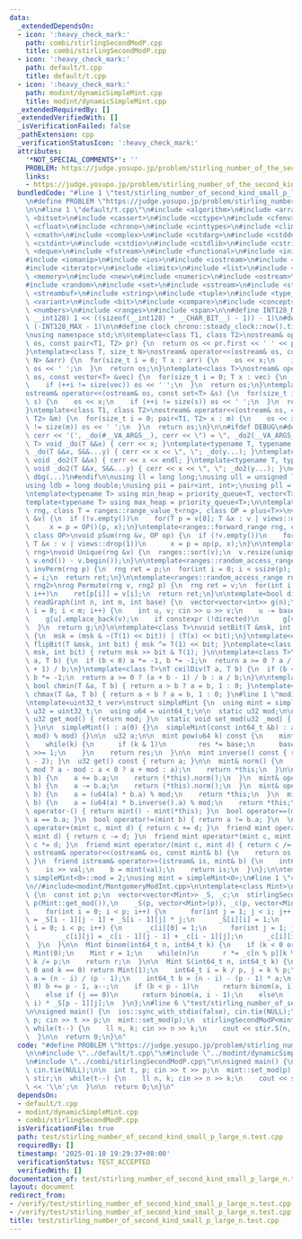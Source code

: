 ```yaml
---
data:
  _extendedDependsOn:
  - icon: ':heavy_check_mark:'
    path: combi/stirlingSecondModP.cpp
    title: combi/stirlingSecondModP.cpp
  - icon: ':heavy_check_mark:'
    path: default/t.cpp
    title: default/t.cpp
  - icon: ':heavy_check_mark:'
    path: modint/dynamicSimpleMint.cpp
    title: modint/dynamicSimpleMint.cpp
  _extendedRequiredBy: []
  _extendedVerifiedWith: []
  _isVerificationFailed: false
  _pathExtension: cpp
  _verificationStatusIcon: ':heavy_check_mark:'
  attributes:
    '*NOT_SPECIAL_COMMENTS*': ''
    PROBLEM: https://judge.yosupo.jp/problem/stirling_number_of_the_second_kind_small_p_large_n
    links:
    - https://judge.yosupo.jp/problem/stirling_number_of_the_second_kind_small_p_large_n
  bundledCode: "#line 1 \"test/stirling_number_of_second_kind_small_p_large_n.test.cpp\"\
    \n#define PROBLEM \"https://judge.yosupo.jp/problem/stirling_number_of_the_second_kind_small_p_large_n\"\
    \n\n#line 1 \"default/t.cpp\"\n#include <algorithm>\n#include <array>\n#include\
    \ <bitset>\n#include <cassert>\n#include <cctype>\n#include <cfenv>\n#include\
    \ <cfloat>\n#include <chrono>\n#include <cinttypes>\n#include <climits>\n#include\
    \ <cmath>\n#include <complex>\n#include <cstdarg>\n#include <cstddef>\n#include\
    \ <cstdint>\n#include <cstdio>\n#include <cstdlib>\n#include <cstring>\n#include\
    \ <deque>\n#include <fstream>\n#include <functional>\n#include <initializer_list>\n\
    #include <iomanip>\n#include <ios>\n#include <iostream>\n#include <istream>\n\
    #include <iterator>\n#include <limits>\n#include <list>\n#include <map>\n#include\
    \ <memory>\n#include <new>\n#include <numeric>\n#include <ostream>\n#include <queue>\n\
    #include <random>\n#include <set>\n#include <sstream>\n#include <stack>\n#include\
    \ <streambuf>\n#include <string>\n#include <tuple>\n#include <type_traits>\n#include\
    \ <variant>\n#include <bit>\n#include <compare>\n#include <concepts>\n#include\
    \ <numbers>\n#include <ranges>\n#include <span>\n\n#define INT128_MAX (__int128)(((unsigned\
    \ __int128) 1 << ((sizeof(__int128) * __CHAR_BIT__) - 1)) - 1)\n#define INT128_MIN\
    \ (-INT128_MAX - 1)\n\n#define clock chrono::steady_clock::now().time_since_epoch().count()\n\
    \nusing namespace std;\n\ntemplate<class T1, class T2>\nostream& operator<<(ostream&\
    \ os, const pair<T1, T2> pr) {\n  return os << pr.first << ' ' << pr.second;\n\
    }\ntemplate<class T, size_t N>\nostream& operator<<(ostream& os, const array<T,\
    \ N> &arr) {\n  for(size_t i = 0; T x : arr) {\n    os << x;\n    if (++i != N)\
    \ os << ' ';\n  }\n  return os;\n}\ntemplate<class T>\nostream& operator<<(ostream&\
    \ os, const vector<T> &vec) {\n  for(size_t i = 0; T x : vec) {\n    os << x;\n\
    \    if (++i != size(vec)) os << ' ';\n  }\n  return os;\n}\ntemplate<class T>\n\
    ostream& operator<<(ostream& os, const set<T> &s) {\n  for(size_t i = 0; T x :\
    \ s) {\n    os << x;\n    if (++i != size(s)) os << ' ';\n  }\n  return os;\n\
    }\ntemplate<class T1, class T2>\nostream& operator<<(ostream& os, const map<T1,\
    \ T2> &m) {\n  for(size_t i = 0; pair<T1, T2> x : m) {\n    os << x;\n    if (++i\
    \ != size(m)) os << ' ';\n  }\n  return os;\n}\n\n#ifdef DEBUG\n#define dbg(...)\
    \ cerr << '(', _do(#__VA_ARGS__), cerr << \") = \", _do2(__VA_ARGS__)\ntemplate<typename\
    \ T> void _do(T &&x) { cerr << x; }\ntemplate<typename T, typename ...S> void\
    \ _do(T &&x, S&&...y) { cerr << x << \", \"; _do(y...); }\ntemplate<typename T>\
    \ void _do2(T &&x) { cerr << x << endl; }\ntemplate<typename T, typename ...S>\
    \ void _do2(T &&x, S&&...y) { cerr << x << \", \"; _do2(y...); }\n#else\n#define\
    \ dbg(...)\n#endif\n\nusing ll = long long;\nusing ull = unsigned long long;\n\
    using ldb = long double;\nusing pii = pair<int, int>;\nusing pll = pair<ll, ll>;\n\
    \ntemplate<typename T> using min_heap = priority_queue<T, vector<T>, greater<T>>;\n\
    template<typename T> using max_heap = priority_queue<T>;\n\ntemplate<ranges::forward_range\
    \ rng, class T = ranges::range_value_t<rng>, class OP = plus<T>>\nvoid pSum(rng\
    \ &v) {\n  if (!v.empty())\n    for(T p = v[0]; T &x : v | views::drop(1))\n \
    \     x = p = OP()(p, x);\n}\ntemplate<ranges::forward_range rng, class T = ranges::range_value_t<rng>,\
    \ class OP>\nvoid pSum(rng &v, OP op) {\n  if (!v.empty())\n    for(T p = v[0];\
    \ T &x : v | views::drop(1))\n      x = p = op(p, x);\n}\n\ntemplate<ranges::forward_range\
    \ rng>\nvoid Unique(rng &v) {\n  ranges::sort(v);\n  v.resize(unique(v.begin(),\
    \ v.end()) - v.begin());\n}\n\ntemplate<ranges::random_access_range rng>\nrng\
    \ invPerm(rng p) {\n  rng ret = p;\n  for(int i = 0; i < ssize(p); i++)\n    ret[p[i]]\
    \ = i;\n  return ret;\n}\n\ntemplate<ranges::random_access_range rng, ranges::random_access_range\
    \ rng2>\nrng Permute(rng v, rng2 p) {\n  rng ret = v;\n  for(int i = 0; i < ssize(p);\
    \ i++)\n    ret[p[i]] = v[i];\n  return ret;\n}\n\ntemplate<bool directed>\nvector<vector<int>>\
    \ readGraph(int n, int m, int base) {\n  vector<vector<int>> g(n);\n  for(int\
    \ i = 0; i < m; i++) {\n    int u, v; cin >> u >> v;\n    u -= base, v -= base;\n\
    \    g[u].emplace_back(v);\n    if constexpr (!directed)\n      g[v].emplace_back(u);\n\
    \  }\n  return g;\n}\n\ntemplate<class T>\nvoid setBit(T &msk, int bit, bool x)\
    \ {\n  msk = (msk & ~(T(1) << bit)) | (T(x) << bit);\n}\ntemplate<class T> void\
    \ flipBit(T &msk, int bit) { msk ^= T(1) << bit; }\ntemplate<class T> bool getBit(T\
    \ msk, int bit) { return msk >> bit & T(1); }\n\ntemplate<class T>\nT floorDiv(T\
    \ a, T b) {\n  if (b < 0) a *= -1, b *= -1;\n  return a >= 0 ? a / b : (a - b\
    \ + 1) / b;\n}\ntemplate<class T>\nT ceilDiv(T a, T b) {\n  if (b < 0) a *= -1,\
    \ b *= -1;\n  return a >= 0 ? (a + b - 1) / b : a / b;\n}\n\ntemplate<class T>\
    \ bool chmin(T &a, T b) { return a > b ? a = b, 1 : 0; }\ntemplate<class T> bool\
    \ chmax(T &a, T b) { return a < b ? a = b, 1 : 0; }\n#line 1 \"modint/dynamicSimpleMint.cpp\"\
    \ntemplate<uint32_t ver>\nstruct simpleMint {\n  using mint = simpleMint;\n  using\
    \ u32 = uint32_t;\n  using u64 = uint64_t;\n\n  static u32 mod;\n\n  static constexpr\
    \ u32 get_mod() { return mod; }\n  static void set_mod(u32 _mod) { mod = _mod;\
    \ }\n\n  simpleMint() : a(0) {}\n  simpleMint(const int64_t &b) : a((b % mod +\
    \ mod) % mod) {}\n\n  u32 a;\n\n  mint pow(u64 k) const {\n    mint res(1), base(*this);\n\
    \    while(k) {\n      if (k & 1)\n        res *= base;\n      base *= base, k\
    \ >>= 1;\n    }\n    return res;\n  }\n\n  mint inverse() const { return (*this).pow(mod\
    \ - 2); }\n  u32 get() const { return a; }\n\n  mint& norm() {\n    a = (a >=\
    \ mod ? a - mod : a < 0 ? a + mod : a);\n    return *this;\n  }\n\n  mint& operator+=(mint\
    \ b) {\n    a += b.a;\n    return (*this).norm();\n  }\n  mint& operator-=(mint\
    \ b) {\n    a -= b.a;\n    return (*this).norm();\n  }\n  mint& operator*=(mint\
    \ b) {\n    a = (u64(a) * b.a) % mod;\n    return *this;\n  }\n  mint& operator/=(mint\
    \ b) {\n    a = (u64(a) * b.inverse().a) % mod;\n    return *this;\n  }\n\n  mint\
    \ operator-() { return mint() - mint(*this); }\n  bool operator==(mint b) { return\
    \ a == b.a; }\n  bool operator!=(mint b) { return a != b.a; }\n  \n  friend mint\
    \ operator+(mint c, mint d) { return c += d; }\n  friend mint operator-(mint c,\
    \ mint d) { return c -= d; }\n  friend mint operator*(mint c, mint d) { return\
    \ c *= d; }\n  friend mint operator/(mint c, mint d) { return c /= d; }\n\n  friend\
    \ ostream& operator<<(ostream& os, const mint& b) {\n    return os << b.a;\n \
    \ }\n  friend istream& operator>>(istream& is, mint& b) {\n    int64_t val;\n\
    \    is >> val;\n    b = mint(val);\n    return is;\n  }\n};\n\ntemplate<> uint32_t\
    \ simpleMint<0>::mod = 2;\nusing mint = simpleMint<0>;\n#line 1 \"combi/stirlingSecondModP.cpp\"\
    \n//#include<modint/MontgomeryModInt.cpp>\n\ntemplate<class Mint>\nstruct stirlingSecondModP\
    \ {\n  const int p;\n  vector<vector<Mint>> _S, _c;\n  stirlingSecondModP() :\
    \ p(Mint::get_mod()),\n    _S(p, vector<Mint>(p)), _c(p, vector<Mint>(p)) {\n\
    \    for(int i = 0; i < p; i++) {\n      for(int j = 1; j < i; j++)\n        _S[i][j]\
    \ = _S[i - 1][j - 1] + _S[i - 1][j] * j;\n      _S[i][i] = 1;\n    }\n    for(int\
    \ i = 0; i < p; i++) {\n      _c[i][0] = 1;\n      for(int j = 1; j < i; j++)\n\
    \        _c[i][j] = _c[i - 1][j - 1] + _c[i - 1][j];\n      _c[i][i] = 1;\n  \
    \  }\n  }\n\n  Mint binom(int64_t n, int64_t k) {\n    if (k < 0 or n < k) return\
    \ Mint(0);\n    Mint r = 1;\n    while(n)\n      r *= _c[n % p][k % p], n /= p,\
    \ k /= p;\n    return r;\n  }\n\n  Mint S(int64_t n, int64_t k) {\n    if (n ==\
    \ 0 and k == 0) return Mint(1);\n    int64_t i = k / p, j = k % p;\n    int64_t\
    \ a = (n - i) / (p - 1);\n    int64_t b = (n - i) - (p - 1) * a;\n    if (b ==\
    \ 0) b += p - 1, a--;\n    if (b < p - 1)\n      return binom(a, i) * _S[b][j];\n\
    \    else if (j == 0)\n      return binom(a, i - 1);\n    else\n      return binom(a,\
    \ i) * _S[p - 1][j];\n  }\n};\n#line 6 \"test/stirling_number_of_second_kind_small_p_large_n.test.cpp\"\
    \n\nsigned main() {\n  ios::sync_with_stdio(false), cin.tie(NULL);\n\n  int t,\
    \ p; cin >> t >> p;\n  mint::set_mod(p);\n  stirlingSecondModP<mint> stir;\n \
    \ while(t--) {\n    ll n, k; cin >> n >> k;\n    cout << stir.S(n, k) << '\\n';\n\
    \  }\n\n  return 0;\n}\n"
  code: "#define PROBLEM \"https://judge.yosupo.jp/problem/stirling_number_of_the_second_kind_small_p_large_n\"\
    \n\n#include \"../default/t.cpp\"\n#include \"../modint/dynamicSimpleMint.cpp\"\
    \n#include \"../combi/stirlingSecondModP.cpp\"\n\nsigned main() {\n  ios::sync_with_stdio(false),\
    \ cin.tie(NULL);\n\n  int t, p; cin >> t >> p;\n  mint::set_mod(p);\n  stirlingSecondModP<mint>\
    \ stir;\n  while(t--) {\n    ll n, k; cin >> n >> k;\n    cout << stir.S(n, k)\
    \ << '\\n';\n  }\n\n  return 0;\n}\n"
  dependsOn:
  - default/t.cpp
  - modint/dynamicSimpleMint.cpp
  - combi/stirlingSecondModP.cpp
  isVerificationFile: true
  path: test/stirling_number_of_second_kind_small_p_large_n.test.cpp
  requiredBy: []
  timestamp: '2025-01-18 19:29:37+08:00'
  verificationStatus: TEST_ACCEPTED
  verifiedWith: []
documentation_of: test/stirling_number_of_second_kind_small_p_large_n.test.cpp
layout: document
redirect_from:
- /verify/test/stirling_number_of_second_kind_small_p_large_n.test.cpp
- /verify/test/stirling_number_of_second_kind_small_p_large_n.test.cpp.html
title: test/stirling_number_of_second_kind_small_p_large_n.test.cpp
---
```

